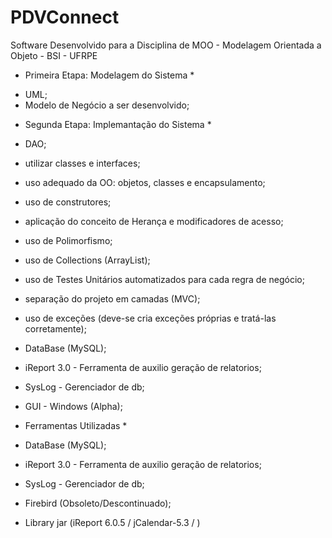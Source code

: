 # PDVConnect
Software Desenvolvido para a Disciplina de MOO - Modelagem Orientada a Objeto - BSI - UFRPE

* Primeira Etapa: Modelagem do Sistema *

- UML;
- Modelo de Negócio a ser desenvolvido;

* Segunda Etapa: Implemantação do Sistema *

- DAO;

- utilizar classes e interfaces;

- uso adequado da OO: objetos, classes e encapsulamento;

- uso de construtores;

- aplicação do conceito de Herança e modificadores de acesso;

- uso de Polimorfismo;

- uso de Collections (ArrayList);

- uso de Testes Unitários automatizados para cada regra de negócio;

- separação do projeto em camadas (MVC);

- uso de exceções (deve-se cria exceções próprias e tratá-las corretamente);

- DataBase (MySQL);

- iReport 3.0 - Ferramenta de auxilio geração de relatorios;

- SysLog - Gerenciador de db;

- GUI - Windows (Alpha);

* Ferramentas Utilizadas *

- DataBase (MySQL);

- iReport 3.0 - Ferramenta de auxilio geração de relatorios;

- SysLog - Gerenciador de db;

- Firebird (Obsoleto/Descontinuado);

- Library jar (iReport 6.0.5 / jCalendar-5.3 / )

